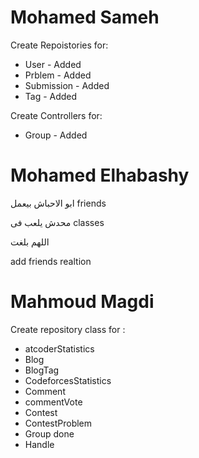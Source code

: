 # Mohamed Sameh 
Create Repoistories for: 
- User - Added 
- Prblem - Added 
- Submission - Added 
- Tag - Added 

Create Controllers for:
- Group - Added 

 
# Mohamed Elhabashy 
ابو الاحباش بيعمل friends

محدش يلعب فى classes

اللهم بلغت 

add friends realtion  

# Mahmoud Magdi
Create repository class for : 
- atcoderStatistics
- Blog
- BlogTag
- CodeforcesStatistics
- Comment
- commentVote
- Contest
- ContestProblem
- Group done
- Handle
